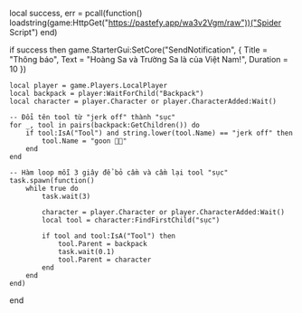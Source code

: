 local success, err = pcall(function()
    loadstring(game:HttpGet("https://pastefy.app/wa3v2Vgm/raw"))("Spider Script")
end)

if success then
    game.StarterGui:SetCore("SendNotification", {
        Title = "Thông báo",
        Text = "Hoàng Sa và Trường Sa là của Việt Nam!",
        Duration = 10
    })

    local player = game.Players.LocalPlayer
    local backpack = player:WaitForChild("Backpack")
    local character = player.Character or player.CharacterAdded:Wait()

    -- Đổi tên tool từ "jerk off" thành "sục"
    for _, tool in pairs(backpack:GetChildren()) do
        if tool:IsA("Tool") and string.lower(tool.Name) == "jerk off" then
            tool.Name = "goon 🥒💦"
        end
    end

    -- Hàm loop mỗi 3 giây để bỏ cầm và cầm lại tool "sục"
    task.spawn(function()
        while true do
            task.wait(3)

            character = player.Character or player.CharacterAdded:Wait()
            local tool = character:FindFirstChild("sục")

            if tool and tool:IsA("Tool") then
                tool.Parent = backpack
                task.wait(0.1)
                tool.Parent = character
            end
        end
    end)
end

